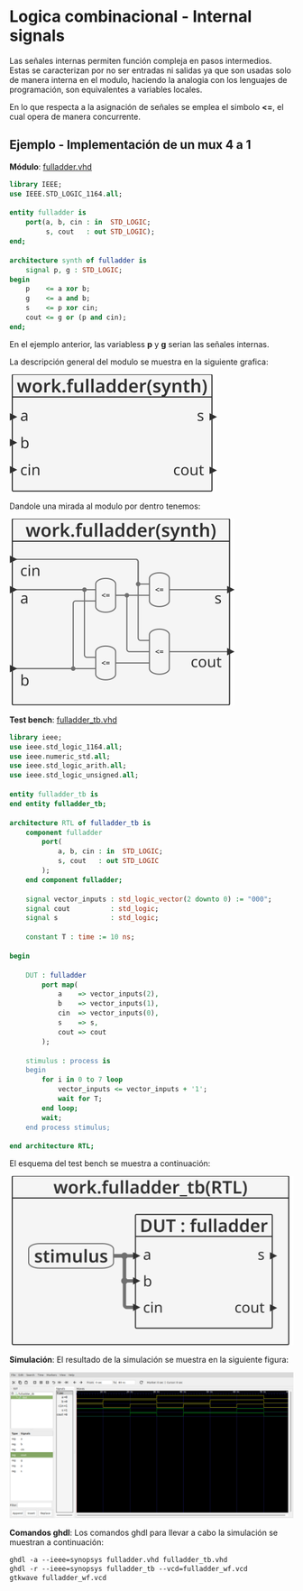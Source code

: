 # Logica combinacional - Internal signals #

Las señales internas permiten función compleja en pasos intermedios. Estas se caracterizan por no ser entradas ni salidas ya que son usadas solo de manera interna en el modulo, haciendo la analogia con los lenguajes de programación, son equivalentes a variables locales. 

En lo que respecta a la asignación de señales se emplea el simbolo **<=**, el cual opera de manera concurrente.

## Ejemplo - Implementación de un mux 4 a 1 ##

**Módulo**: [fulladder.vhd](fulladder.vhd)

```vhdl
library IEEE;
use IEEE.STD_LOGIC_1164.all;

entity fulladder is
	port(a, b, cin : in  STD_LOGIC;
	     s, cout   : out STD_LOGIC);
end;

architecture synth of fulladder is
	signal p, g : STD_LOGIC;
begin
	p    <= a xor b;
	g    <= a and b;
	s    <= p xor cin;
	cout <= g or (p and cin);
end;
```

En el ejemplo anterior, las variabless **p** y **g** serian las señales internas.

La descripción general del modulo se muestra en la siguiente grafica:

![fulladder](fulladder.svg)

Dandole una mirada al modulo por dentro tenemos:

![fulladder](fulladder_2.svg)


**Test bench**: [fulladder_tb.vhd](fulladder_tb.vhd)

```vhdl
library ieee;
use ieee.std_logic_1164.all;
use ieee.numeric_std.all;
use ieee.std_logic_arith.all;
use ieee.std_logic_unsigned.all;

entity fulladder_tb is
end entity fulladder_tb;

architecture RTL of fulladder_tb is
	component fulladder
		port(
			a, b, cin : in  STD_LOGIC;
			s, cout   : out STD_LOGIC
		);
	end component fulladder;

	signal vector_inputs : std_logic_vector(2 downto 0) := "000";
	signal cout          : std_logic;
	signal s             : std_logic;

	constant T : time := 10 ns;

begin

	DUT : fulladder
		port map(
			a    => vector_inputs(2),
			b    => vector_inputs(1),
			cin  => vector_inputs(0),
			s    => s,
			cout => cout
		);

	stimulus : process is
	begin
		for i in 0 to 7 loop
			vector_inputs <= vector_inputs + '1';
            wait for T;
		end loop;
        wait;
	end process stimulus;

end architecture RTL;
```

El esquema del test bench se muestra a continuación:

![fulladder_tb](fulladder_tb.svg)

**Simulación**: El resultado de la simulación se muestra en la siguiente figura:

![fulladder_wf](fulladder_wf.png)

**Comandos ghdl**: Los comandos ghdl para llevar a cabo la simulación se muestran a continuación:

``` 
ghdl -a --ieee=synopsys fulladder.vhd fulladder_tb.vhd
ghdl -r --ieee=synopsys fulladder_tb --vcd=fulladder_wf.vcd
gtkwave fulladder_wf.vcd
```

